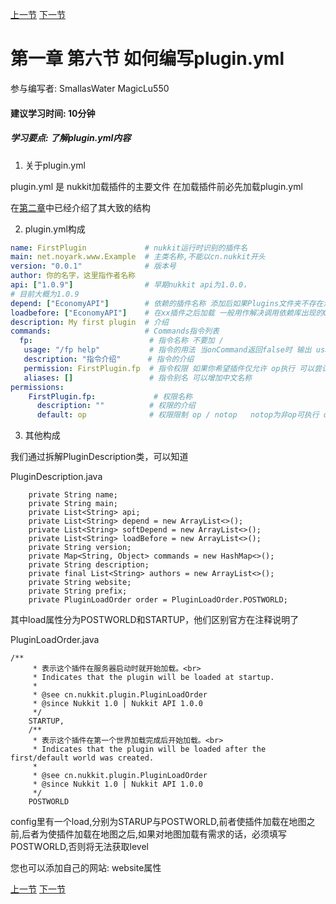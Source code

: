 [上一节](1-5_如何使用配置文件.md) [下一节](1-7_PluginBase类.md)

# 第一章 第六节 如何编写plugin.yml
参与编写者: SmallasWater MagicLu550
#### 建议学习时间: 10分钟
##### 学习要点: 了解plugin.yml内容

1. 关于plugin.yml

plugin.yml 是 nukkit加载插件的主要文件 在加载插件前必先加载plugin.yml

在[第二章](第二章-1-2_插件要素.md)中已经介绍了其大致的结构

2. plugin.yml构成

```yaml
name: FirstPlugin             # nukkit运行时识别的插件名
main: net.noyark.www.Example  # 主类名称,不能以cn.nukkit开头
version: "0.0.1"              # 版本号
author: 你的名字，这里指作者名称
api: ["1.0.9"]                # 早期nukkit api为1.0.0，
# 目前大概为1.0.9
depend: ["EconomyAPI"]        # 依赖的插件名称 添加后如果Plugins文件夹不存在添加的插件则关闭本插件
loadbefore: ["EconomyAPI"]    # 在xx插件之后加载 一般用作解决调用依赖库出现的ClassCastExpection
description: My first plugin  # 介绍
commands:                     # Commands指令列表 
  fp:                          # 指令名称 不要加 / 
   usage: "/fp help"           # 指令的用法 当onCommand返回false时 输出 usage内容
   description: "指令介绍"      # 指令的介绍
   permission: FirstPlugin.fp  # 指令权限 如果你希望插件仅允许 op执行 可以尝试这个
   aliases: []                 # 指令别名 可以增加中文名称
permissions:
    FirstPlugin.fp:             # 权限名称
      description: ""          # 权限的介绍
      default: op              # 权限限制 op / notop   notop为非op可执行 op 为仅限op执行
```
3. 其他构成

我们通过拆解PluginDescription类，可以知道

PluginDescription.java
```
    private String name;
    private String main;
    private List<String> api;
    private List<String> depend = new ArrayList<>();
    private List<String> softDepend = new ArrayList<>();
    private List<String> loadBefore = new ArrayList<>();
    private String version;
    private Map<String, Object> commands = new HashMap<>();
    private String description;
    private final List<String> authors = new ArrayList<>();
    private String website;
    private String prefix;
    private PluginLoadOrder order = PluginLoadOrder.POSTWORLD;
```
其中load属性分为POSTWORLD和STARTUP，他们区别官方在注释说明了

PluginLoadOrder.java
```
/**
     * 表示这个插件在服务器启动时就开始加载。<br>
     * Indicates that the plugin will be loaded at startup.
     *
     * @see cn.nukkit.plugin.PluginLoadOrder
     * @since Nukkit 1.0 | Nukkit API 1.0.0
     */
    STARTUP,
    /**
     * 表示这个插件在第一个世界加载完成后开始加载。<br>
     * Indicates that the plugin will be loaded after the first/default world was created.
     *
     * @see cn.nukkit.plugin.PluginLoadOrder
     * @since Nukkit 1.0 | Nukkit API 1.0.0
     */
    POSTWORLD
```
config里有一个load,分别为STARUP与POSTWORLD,前者使插件加载在地图之前,后者为使插件加载在地图之后,如果对地图加载有需求的话，必须填写POSTWORLD,否则将无法获取level

您也可以添加自己的网站: website属性

[上一节](1-5_如何使用配置文件.md) [下一节](1-7_PluginBase类.md)
